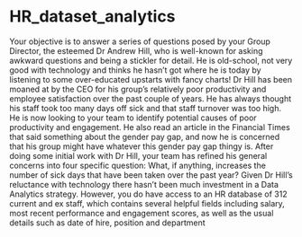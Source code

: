 # HR_dataset_analytics
Your objective is to answer a series of questions posed by your Group Director, the 
esteemed Dr Andrew Hill, who is well-known for asking awkward questions and being 
a stickler for detail. He is old-school, not very good with technology and thinks he 
hasn’t got where he is today by listening to some over-educated upstarts with fancy 
charts!
Dr Hill has been moaned at by the CEO for his group’s relatively poor productivity 
and employee satisfaction over the past couple of years. He has always thought his 
staff took too many days off sick and that staff turnover was too high. He is now 
looking to your team to identify potential causes of poor productivity and 
engagement. 
He also read an article in the Financial Times that said something about the gender 
pay gap, and now he is concerned that his group might have whatever this gender 
pay gap thingy is.
After doing some initial work with Dr Hill, your team has refined his general concerns 
into four specific question: What, if anything, increases the number of sick days that have been taken over
the past year?
Given Dr Hill’s reluctance with technology there hasn’t been much investment in a 
Data Analytics strategy. However, you do have access to an HR database of 312 
current and ex staff, which contains several helpful fields including salary, most 
recent performance and engagement scores, as well as the usual details such as date 
of hire, position and department
